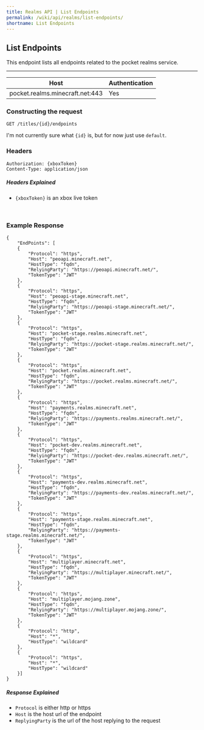 ```yaml
---
title: Realms API | List Endpoints
permalink: /wiki/api/realms/list-endpoints/
shortname: List Endpoints
---
```

## List Endpoints
This endpoint lists all endpoints related to the pocket realms service.

---

|Host|Authentication|
|----|--------------|
|pocket.realms.minecraft.net:443|Yes|
  
### Constructing the request
```
GET /titles/{id}/endpoints
```
I'm not currently sure what `{id}` is, but for now just use `default`.  
  
### Headers
```
Authorization: {xboxToken}
Content-Type: application/json
```
  
##### Headers Explained
* `{xboxToken}` is an xbox live token  
  
<br>
  
### Example Response

```
{
    "EndPoints": [
    {
        "Protocol": "https",
        "Host": "peoapi.minecraft.net",
        "HostType": "fqdn",
        "RelyingParty": "https://peoapi.minecraft.net/",
        "TokenType": "JWT"
    },
    {
        "Protocol": "https",
        "Host": "peoapi-stage.minecraft.net",
        "HostType": "fqdn",
        "RelyingParty": "https://peoapi-stage.minecraft.net/",
        "TokenType": "JWT"
    },
    {
        "Protocol": "https",
        "Host": "pocket-stage.realms.minecraft.net",
        "HostType": "fqdn",
        "RelyingParty": "https://pocket-stage.realms.minecraft.net/",
        "TokenType": "JWT"
    },
    {
        "Protocol": "https",
        "Host": "pocket.realms.minecraft.net",
        "HostType": "fqdn",
        "RelyingParty": "https://pocket.realms.minecraft.net/",
        "TokenType": "JWT"
    },
    {
        "Protocol": "https",
        "Host": "payments.realms.minecraft.net",
        "HostType": "fqdn",
        "RelyingParty": "https://payments.realms.minecraft.net/",
        "TokenType": "JWT"
    },
    {
        "Protocol": "https",
        "Host": "pocket-dev.realms.minecraft.net",
        "HostType": "fqdn",
        "RelyingParty": "https://pocket-dev.realms.minecraft.net/",
        "TokenType": "JWT"
    },
    {
        "Protocol": "https",
        "Host": "payments-dev.realms.minecraft.net",
        "HostType": "fqdn",
        "RelyingParty": "https://payments-dev.realms.minecraft.net/",
        "TokenType": "JWT"
    },
    {
        "Protocol": "https",
        "Host": "payments-stage.realms.minecraft.net",
        "HostType": "fqdn",
        "RelyingParty": "https://payments-stage.realms.minecraft.net/",
        "TokenType": "JWT"
    },
    {
        "Protocol": "https",
        "Host": "multiplayer.minecraft.net",
        "HostType": "fqdn",
        "RelyingParty": "https://multiplayer.minecraft.net/",
        "TokenType": "JWT"
    },
    {
        "Protocol": "https",
        "Host": "multiplayer.mojang.zone",
        "HostType": "fqdn",
        "RelyingParty": "https://multiplayer.mojang.zone/",
        "TokenType": "JWT"
    },
    {
        "Protocol": "http",
        "Host": "*",
        "HostType": "wildcard"
    },
    {
        "Protocol": "https",
        "Host": "*",
        "HostType": "wildcard"
    }]
}
```
  
##### Response Explained
* `Protocol` is either http or https  
* `Host` is the host url of the endpoint  
* `ReplyingParty` is the url of the host replying to the request  
